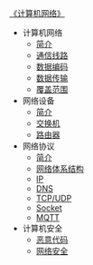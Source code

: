 [《计算机网络》](index.md)

- 计算机网络
  - [简介](计算机网络/简介.md)
  - [通信线路](计算机网络/通信线路.md)
  - [数据编码](计算机网络/数据编码.md)
  - [数据传输](计算机网络/数据传输.md)
  - [覆盖范围](计算机网络/覆盖范围.md)
- 网络设备
  - [简介](网络设备/简介.md)
  - [交换机](网络设备/交换机.md)
  - [路由器](网络设备/路由器.md)
- 网络协议
  - [简介](网络协议/简介.md)
  - [网络体系结构](网络协议/网络体系结构.md)
  - [IP](网络协议/IP.md)
  - [DNS](网络协议/DNS.md)
  - [TCP/UDP](网络协议/TCP-UDP.md)
  - [Socket](网络协议/Socket.md)
  - [MQTT](网络协议/MQTT.md)
- 计算机安全
  - [恶意代码](计算机安全/恶意代码.md)
  - [网络安全](计算机安全/网络安全.md)

